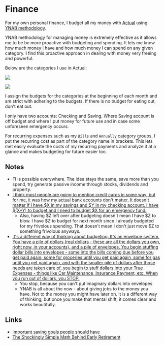 # Finance
For my own personal finance, I budget all my money with [Actual](https://actualbudget.com/beta/) using [YNAB methodology](https://www.youneedabudget.com/method/).

YNAB methodology for managing money is extremely effective as it allows me to be be more proactive with budgeting and spending. It lets me know how much money I have and how much money I can spend on any given category. I find this proactive approach in dealing with money very freeing and powerful.

Below are the categories I use in Actual:

![](https://i.imgur.com/GGmDk0w.png)

![](https://i.imgur.com/V4McpLa.png)

I assign the budgets for the categories at the beginning of each month and am strict with adhering to the budgets. If there is no budget for eating out, don't eat out.

I only have two accounts: Checking and Saving. Where Saving account is off budget and where I put money for future use and in case some unforeseen emergency occurs.

For recurring expenses such as my `Bills` and `Annually` category groups, I put the recurring cost as part of the category name in brackets. This lets met easily evaluate the costs of my recurring payments and analyze it at a glance and makes budgeting for future easier too.

## Notes
- FI is possible everywhere. The idea stays the same, save more than you spend, try generate passive income through stocks, dividends and property.
- [I think most people are going to mention credit cards in some way, but for me, it was how my actual bank accounts don't matter. It doesn't matter if I have $X in my savings and $Y in my checking account. I have $(X+Y) to budget and I need to budget $X for an emergency fund.](https://www.reddit.com/r/ynab/comments/908iob/what_was_the_hardest_part_of_ynab_for_you_to/)
	- Also, having $Z left over after budgeting doesn't mean I have $Z to blow. I have $Z to budget for next month since I already budgeted for my frivolous spending. That doesn't mean I don't just move $Z to something frivolous anyways.
- [It's a different way of thinking about budgeting. It's an envelope system. You have a pile of dollars (real dollars - these are all the dollars you own, right now, in your accounts), and a pile of envelopes. You begin stuffing dollar bills into envelopes - some into the bills coming due before you get paid again, some for groceries until you get paid again, some for gas until you get paid again, and with the smaller pile of dollars after those needs are taken care of, you begin to stuff dollars into your True Expenses - things like Car Maintenance, Insurance Payment, etc. When you run out of dollars, you STOP.](https://www.reddit.com/r/ynab/comments/93l0gm/im_missing_something_here_possibly_a_brain/)
	- You stop, because you can't put imaginary dollars into envelopes.
	- YNAB is all about the now - about giving jobs to the money you have. Not to the money you might have later on. It is a different way of thinking, but once you make that mental shift, it comes clear and works beautifully.

## Links
- [Important saving goals people should have](https://www.reddit.com/r/ynab/comments/8d4ab4/what_is_the_best_approach_for_budgeting_savings/)
- [The Shockingly Simple Math Behind Early Retirement](https://www.mrmoneymustache.com/2012/01/13/the-shockingly-simple-math-behind-early-retirement/)